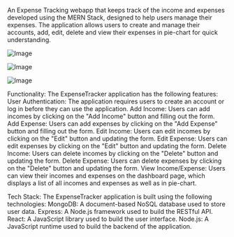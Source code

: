 An Expense Tracking webapp that keeps track of the income and expenses developed using the MERN Stack, designed to help users manage their expenses. The application allows users to create and manage their accounts, add, edit, delete and view their expenses in pie-chart for quick understanding.



![Image](https://github.com/user-attachments/assets/d8929777-6bb9-4b4e-a9b1-e73523396d94)


![Image](https://github.com/user-attachments/assets/d4a40741-1a5d-4c4d-aa11-2772ddcb941a)


![Image](https://github.com/user-attachments/assets/5693d01e-b99b-46fa-899d-8e8eab429f85)



Functionality:
The ExpenseTracker application has the following features:
User Authentication: The application requires users to create an account or log in before they can use the application.
Add Income: Users can add incomes by clicking on the "Add Income" button and filling out the form.
Add Expense: Users can add expenses by clicking on the "Add Expense" button and filling out the form.
Edit Income: Users can edit incomes by clicking on the "Edit" button and updating the form.
Edit Expense: Users can edit expenses by clicking on the "Edit" button and updating the form.
Delete Income: Users can delete incomes by clicking on the "Delete" button and updating the form.
Delete Expense: Users can delete expenses by clicking on the "Delete" button and updating the form.
View Income/Expense: Users can view their incomes and expenses on the dashboard page, which displays a list of all incomes and expenses as well as in pie-chart.

Tech Stack:
The ExpenseTracker application is built using the following technologies:
MongoDB: A document-based NoSQL database used to store user data.
Express: A Node.js framework used to build the RESTful API.
React: A JavaScript library used to build the user interface.
Node.js: A JavaScript runtime used to build the backend of the application.
